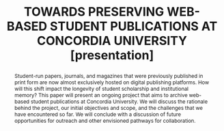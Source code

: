---
abstract: Student-run papers, journals, and magazines that were previously published
  in print form are now almost exclusively hosted on digital publishing platforms.
  How will this shift impact the longevity of student scholarship and institutional
  memory? This paper will present an ongoing project that aims to archive web-based
  student publications at Concordia University. We will discuss the rationale behind
  the project, our initial objectives and scope, and the challenges that we have encountered
  so far. We will conclude with a discussion of future opportunities for outreach
  and other envisioned pathways for collaboration.
creators:
- Lake, Sarah
- Richan, John
date: null
document_url: https://www.ideals.illinois.edu/items/128879/bitstreams/430346/data.pdf
grand_parent: iPRES
institutions: []
keywords:
- web archiving
- student publications
- university archives
- academic libraries
- archive-it
landing_page_url: https://hdl.handle.net/2142/121685
language: eng
layout: publication
license: CC-BY 4.0 International
notes_url: null
parent: iPRES 2023
presentation_url: null
publication_type: presentation
size: null
source_name: iPRES
title: TOWARDS PRESERVING WEB-BASED STUDENT PUBLICATIONS AT CONCORDIA UNIVERSITY [presentation]
year: 2023
---